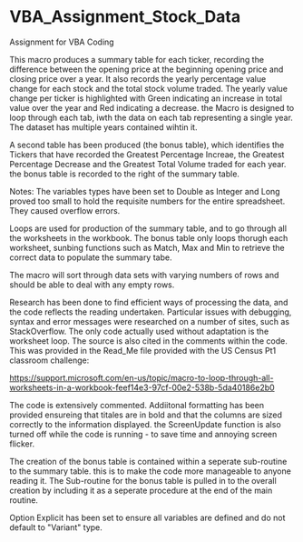 # VBA_Assignment_Stock_Data

Assignment for VBA Coding 

This macro produces a summary table for each ticker, recording the difference between the opening price at the beginning opening price and closing price over a year.
It also records the yearly percentage value change for each stock and the total stock volume traded.
The yearly value change per ticker is highlighted with Green indicating an increase in total value over the year and Red indicating a decrease.
the Macro is designed to loop through each tab, iwth the data on each tab representing a single year. The dataset has multiple years contained wihtin it.

A second table has been produced (the bonus table), which identifies the Tickers that have recorded the Greatest Percentage Increae, the Greatest Percentage Decrease and the Greatest Total Volume traded for each year. the bonus table is recorded to the right of the summary table.

Notes:
The variables types have been set to Double as Integer and Long proved too small to hold the requisite numbers for the entire spreadsheet. They caused overflow errors.

Loops are used for production of the summary table, and to go through all the worksheets in the workbook. The bonus table only loops thorugh each worksheet, sunbing functions such as Match, Max and Min to retrieve the correct data to populate the summary tabe.

The macro will sort through data sets with varying numbers of rows and should be able to deal with any empty rows.

Research has been done to find efficient ways of processing the data, and the code reflects the reading undertaken. Particular issues with debugging, syntax and error messages were researched on a number of sites, such as StackOverflow. The only code actually used without adaptation is the worksheet loop. The source is also cited in the comments within the code. This was provided in the Read_Me file provided with the US Census Pt1 classroom challenge: 

https://support.microsoft.com/en-us/topic/macro-to-loop-through-all-worksheets-in-a-workbook-feef14e3-97cf-00e2-538b-5da40186e2b0

The code is extensively commented. Addiitonal formatting has been provided ensureing that titales are in bold and that the columns are sized correctly to the information displayed. the ScreenUpdate function is also turned off while the code is running - to save time and annoying screen flicker.

The creation of the bonus table is contained within a seperate sub-routine to the summary table. this is to make the code more manageable to anyone reading it. The Sub-routine for the bonus table is pulled in to the overall creation by including it as a seperate procedure at the end of the main routine.

Option Explicit has been set to ensure all variables are defined and do not default to "Variant" type.
